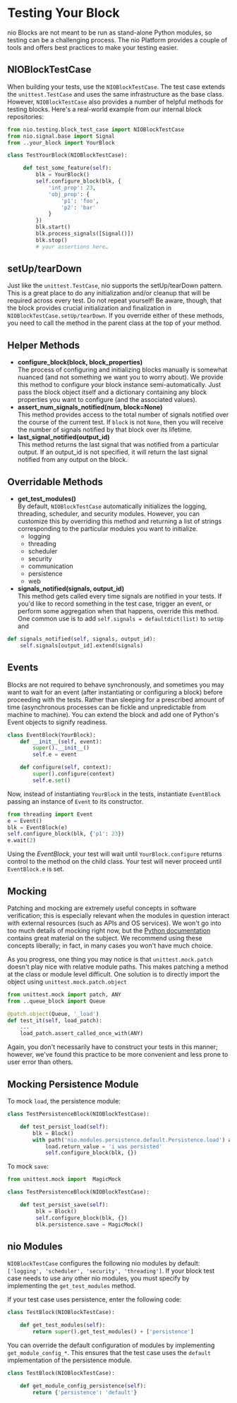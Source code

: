# Testing Your Block

nio Blocks are not meant to be run as stand-alone Python modules, so testing can be a challenging process. The nio Platform provides a couple of tools and offers best practices to make your testing easier.

## NIOBlockTestCase

When building your tests, use the `NIOBlockTestCase`. The test case extends the `unittest.TestCase` and uses the same infrastructure as the base class. However, `NIOBlockTestCase` also provides a number of helpful methods for testing blocks. Here's a real-world example from our internal block repositories:

```python
from nio.testing.block_test_case import NIOBlockTestCase
from nio.signal.base import Signal
from ..your_block import YourBlock

class TestYourBlock(NIOBlockTestCase):

	 def test_some_feature(self):
		 blk = YourBlock()
		 self.configure_block(blk, {
			 'int_prop': 23,
			 'obj_prop': {
				 'p1': 'foo',
				 'p2': 'bar'
			 }
		 })
		 blk.start()
		 blk.process_signals([Signal()])
		 blk.stop()
		 # your assertions here…

 ```

## setUp/tearDown

Just like the `unittest.TestCase`, nio supports the setUp/tearDown pattern. This is a great place to do any initialization and/or cleanup that will be required across every test. Do not repeat yourself! Be aware, though, that the block provides crucial initialization and finalization in `NIOBlockTestCase.setUp/tearDown`. If you override either of these methods, you need to call the method in the parent class at the top of your method.

## Helper Methods

- **configure_block(block, block_properties)**<br>The process of configuring and initializing blocks manually is somewhat nuanced (and not something we want you to worry about). We provide this method to configure your block instance semi-automatically. Just pass the block object itself and a dictionary containing any block properties you want to configure (and the associated values).
- **assert_num_signals_notified(num, block=None)**<br>This method provides access to the total number of signals notified over the course of the current test. If `block` is not `None`, then you will receive the number of signals notified by that block over its lifetime.
- **last_signal_notified(output_id)**<br>This method returns the last signal that was notified from a particular output. If an output_id is not specified, it will return the last signal notified from any output on the block.

## Overridable Methods

-   **get_test_modules()**<br>By default, `NIOBlockTestCase` automatically initializes the logging, threading, scheduler, and security modules. However, you can customize this by overriding this method and returning a list of strings corresponding to the particular modules you want to initialize.
    * logging
    * threading
    * scheduler
    * security
    * communication
    * persistence
    * web
-   **signals_notified(signals, output_id)**<br>This method gets called every time signals are notified in your tests. If you'd like to record something in the test case, trigger an event, or perform some aggregation when that happens, override this method. One common use is to add `self.signals = defaultdict(list)` to `setUp` and

```python
def signals_notified(self, signals, output_id):
	self.signals[output_id].extend(signals)
```

## Events

Blocks are not required to behave synchronously, and sometimes you may want to wait for an event (after instantiating or configuring a block) before proceeding with the tests. Rather than sleeping for a prescribed amount of time (asynchronous processes can be fickle and unpredictable from machine to machine). You can extend  the block and add one of Python's Event objects to signify readiness.

```python
class EventBlock(YourBlock):
	def __init__(self, event):
		super().__init__()
		self.e = event

	def configure(self, context):
		super().configure(context)
		self.e.set()
```

Now, instead of instantiating `YourBlock` in the tests, instantiate `EventBlock` passing an instance of `Event` to its constructor.

```python
from threading import Event
e = Event()
blk = EventBlock(e)
self.configure_block(blk, {'p1': 23})
e.wait(2)
```

Using the _EventBlock_, your test will wait until  `YourBlock.configure` returns control to the method on the child class. Your test will never proceed until `EventBlock.e` is set.

## Mocking

Patching and mocking are extremely useful concepts in software verification; this is especially relevant when the modules in question interact with external resources (such as APIs and OS services). We won't go into too much details of mocking right now, but the [Python documentation](https://docs.python.org/3/library/unittest.mock.html) contains great material on the subject. We recommend using these concepts liberally; in fact, in many cases you won't have much choice.

As you progress, one thing you may notice is that `unittest.mock.patch` doesn't play nice with relative module paths. This makes patching a method at the class or module level difficult.  One solution is to directly import the object using  `unittest.mock.patch.object`

```python
from unittest.mock import patch, ANY
from ..queue_block import Queue

@patch.object(Queue, '_load')
def test_it(self, load_patch):
	...
	load_patch.assert_called_once_with(ANY)
```
Again, you don't necessarily have to construct your tests in this manner; however, we've found this practice to be more convenient and less prone to user error than others.

## Mocking Persistence Module

To mock `load`, the persistence module:

```python
class TestPersistenceBlock(NIOBlockTestCase):

	def test_persist_load(self):
		blk = Block()
		with path('nio.modules.persistence.default.Persistence.load') as load:
			load.return_value = 'i was persisted'
			self.configure_block(blk, {})
```
To mock `save`:

```python
from unittest.mock import  MagicMock

class TestPersistenceBlock(NIOBlockTestCase):

	def test_persist_save(self):
		 blk = Block()
		 self.configure_block(blk, {})
		 blk.persistence.save = MagicMock()
```

## nio Modules

`NIOBlockTestCase` configures the following nio modules by default: `['logging', 'scheduler', 'security', 'threading']`. If your block test case needs to use any other nio modules, you must specify by implementing the `get_test_modules` method.

If your test case uses persistence, enter the following code:

```python
class TestBlock(NIOBlockTestCase):

	def get_test_modules(self):
		return super().get_test_modules() + ['persistence']
```
You can override the default configuration of modules by implementing `get_module_config_*`. This ensures that the test case uses the `default` implementation of the persistence module.

```python
class TestBlock(NIOBlockTestCase):

	def get_module_config_persistence(self):
		return {'persistence': 'default'}
```
